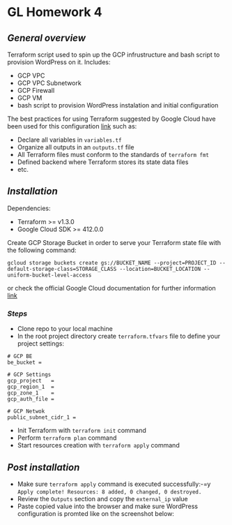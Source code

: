 # GL Homework 4

## _General overview_

Terraform script used to spin up the GCP infrustructure and bash script to provision WordPress on it.
Includes:

- GCP VPC
- GCP VPC Subnetwork
- GCP Firewall
- GCP VM
- bash script to provision WordPress instalation and initial configuration

The best practices for using Terraform suggested by Google Cloud have been used for this configuration [link](https://cloud.google.com/docs/terraform/best-practices-for-terraform) such as:

- Declare all variables in `variables.tf`
- Organize all outputs in an `outputs.tf` file
- All Terraform files must conform to the standards of `terraform fmt`
- Defined backend where Terraform stores its state data files
- etc.

## _Installation_

Dependencies:

- Terraform >= v1.3.0
- Google Cloud SDK >= 412.0.0

Create GCP Storage Bucket in order to serve your Terraform state file with the following command:

```
gcloud storage buckets create gs://BUCKET_NAME --project=PROJECT_ID --default-storage-class=STORAGE_CLASS --location=BUCKET_LOCATION --uniform-bucket-level-access
```

or check the official Google Cloud documentation for further information [link](https://cloud.google.com/storage/docs/creating-buckets#permissions-cli)

### _Steps_

- Clone repo to your local machine
- In the root project directory create `terraform.tfvars` file to define your project settings:

```
# GCP BE
be_bucket =

# GCP Settings
gcp_project   =
gcp_region_1  =
gcp_zone_1    =
gcp_auth_file =

# GCP Netwok
public_subnet_cidr_1 =
```

- Init Terraform with `terraform init` command
- Perform `terraform plan` command
- Start resources creation with `terraform apply` command

## _Post installation_

- Make sure `terraform apply` command is executed successfully:-=y
  `Apply complete! Resources: 8 added, 0 changed, 0 destroyed.`
- Review the `Outputs` section and copy the `external_ip` value
- Paste copied value into the browser and make sure WordPress configuration is promted like on the screenshot below:
